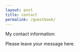 ```yaml
---
layout: post
title: contact
permalink: /guestbook/
---
```


My contact information:



Please leave your message here.
